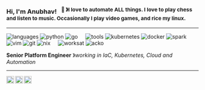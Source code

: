 ### Hi, I'm Anubhav! &nbsp;&nbsp;<sup>👾 &#12299;I love to automate ALL things. I love to play chess and listen to music. Occasionally I play video games, and rice my linux. </sup>

----

![languages](https://img.shields.io/static/v1?label=&message=languages:&color=111&style=flat-square)
![python](https://img.shields.io/static/v1?logo=python&label=&message=python&color=36465D&logoColor=AAA&style=flat-square&link=)
![go](https://img.shields.io/static/v1?logo=go&label=&message=golang&color=36465D&logoColor=AAA&style=flat-square)
&nbsp;&nbsp;&nbsp;
![tools](https://img.shields.io/static/v1?label=&message=tools:&color=111&style=flat-square)
![kubernetes](https://img.shields.io/static/v1?logo=kubernetes&label=&message=kubernetes&color=36465D&logoColor=AAA&style=flat-square)
![docker](https://img.shields.io/static/v1?logo=docker&label=&message=docker&color=36465D&logoColor=AAA&style=flat-square)
![spark](https://img.shields.io/static/v1?logo=apache-spark&label=&message=spark&color=36465D&logoColor=AAA&style=flat-square)
![vim](https://img.shields.io/static/v1?logo=vim&label=&message=vim&color=36465D&logoColor=AAA&style=flat-square)
![git](https://img.shields.io/static/v1?logo=git&label=&message=git&color=36465D&logoColor=AAA&style=flat-square)
![nix](https://img.shields.io/static/v1?logo=nix&label=&message=nix&color=36465D&logoColor=AAA&style=flat-square)
&nbsp;&nbsp;&nbsp;
![worksat](https://img.shields.io/static/v1?label=&message=@:&color=111&style=flat-square)
![acko](https://img.shields.io/static/v1?logo=acko&label=&message=acko&color=111&logoColor=FF0000&style=flat-square)

**Senior Platform Engineer** &#12299;_working in IaC, Kubernetes, Cloud and Automation_
<br/>

----

<a href="https://www.linkedin.com/in/anubhav-uniyal-a06594136/">
  <img align="left" alt="Anubhav's LinkedIn" width="20px" src="https://cdn.simpleicons.org/linkedin/white" />
</a>
<a href="https://www.instagram.com/the_profound_idiot/">
  <img align="left" alt="Stefanie's Instagram" width="20px" src="https://raw.githubusercontent.com/simple-icons/simple-icons/refs/heads/develop/icons/instagram.svg" />
</a>
<a href="https://www.reddit.com/user/Anubhav8476/">
  <img align="left" alt="Stefanie's LinkedIn" width="20px" src="https://raw.githubusercontent.com/simple-icons/simple-icons/refs/heads/develop/icons/reddit.svg" />
</a>
